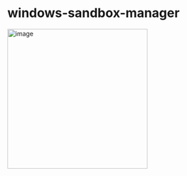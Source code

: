 ﻿# windows-sandbox-manager

<img width="315" alt="image" src="https://github.com/0xw01f/windows-sandbox-manager/assets/76235339/3b1b8488-8239-493b-8c99-134dca7e8956">
